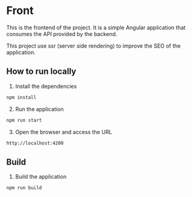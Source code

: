 # Front

This is the frontend of the project. It is a simple Angular application that consumes the API provided by the backend.

This project use ssr (server side rendering) to improve the SEO of the application.

## How to run locally

1. Install the dependencies
```bash
npm install
```

2. Run the application
```bash
npm run start
```

3. Open the browser and access the URL
```bash
http://localhost:4200
```

## Build

1. Build the application
```bash
npm run build
```
